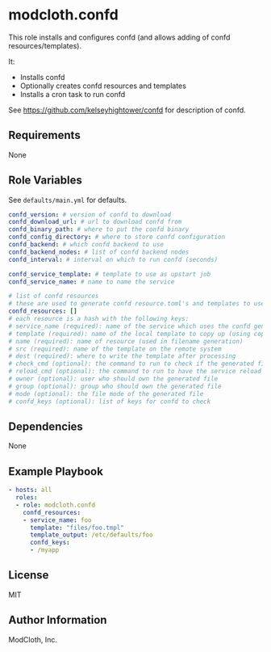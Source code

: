 modcloth.confd
========

This role installs and configures confd (and allows adding of confd resources/templates).

It:
- Installs confd
- Optionally creates confd resources and templates
- Installs a cron task to run confd

See https://github.com/kelseyhightower/confd for description of confd.

Requirements
------------

None

Role Variables
--------------

See `defaults/main.yml` for defaults.

```yml
confd_version: # version of confd to download
confd_download_url: # url to download confd from
confd_binary_path: # where to put the confd binary
confd_config_directory: # where to store confd configuration
confd_backend: # which confd backend to use
confd_backend_nodes: # list of confd backend nodes
confd_interval: # interval on which to run confd (seconds)

confd_service_template: # template to use as upstart job
confd_service_name: # name to name the service

# list of confd resources
# these are used to generate confd resource.toml's and templates to use during configuration generation
confd_resources: []
# each resource is a hash with the following keys:
# service_name (required): name of the service which uses the confd generated configuration (should have no spaces)
# template (required): name of the local template to copy up (using copy module)
# name (required): name of resource (used in filename generation)
# src (required): name of the template on the remote system
# dest (required): where to write the template after processing
# check_cmd (optional): the command to run to check if the generated file is valid. %s will be replaced with {{.src}} to get around Jinja templating
# reload_cmd (optional): the command to run to have the service reload the configuration
# owner (optional): user who should own the generated file
# group (optional): group who should own the generated file
# mode (optional): the file mode of the generated file
# confd_keys (optional): list of keys for confd to check
```

Dependencies
------------

None

Example Playbook
-------------------------

```yml
- hosts: all
  roles:
  - role: modcloth.confd
    confd_resources:
    - service_name: foo
      template: "files/foo.tmpl"
      template_output: /etc/defaults/foo
      confd_keys:
      - /myapp
```

License
-------

MIT

Author Information
------------------

ModCloth, Inc.

